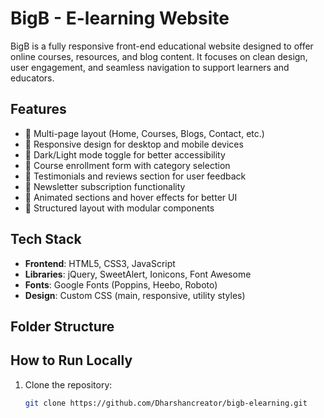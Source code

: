# BigB - E-learning Website

BigB is a fully responsive front-end educational website designed to offer online courses, resources, and blog content. 
It focuses on clean design, user engagement, and seamless navigation to support learners and educators.

##  Features

- 🔹 Multi-page layout (Home, Courses, Blogs, Contact, etc.)
- 🔹 Responsive design for desktop and mobile devices
- 🔹 Dark/Light mode toggle for better accessibility
- 🔹 Course enrollment form with category selection
- 🔹 Testimonials and reviews section for user feedback
- 🔹 Newsletter subscription functionality
- 🔹 Animated sections and hover effects for better UI
- 🔹 Structured layout with modular components

##  Tech Stack

- **Frontend**: HTML5, CSS3, JavaScript
- **Libraries**: jQuery, SweetAlert, Ionicons, Font Awesome
- **Fonts**: Google Fonts (Poppins, Heebo, Roboto)
- **Design**: Custom CSS (main, responsive, utility styles)

##  Folder Structure


## How to Run Locally

1. Clone the repository:
   ```bash
   git clone https://github.com/Dharshancreator/bigb-elearning.git




